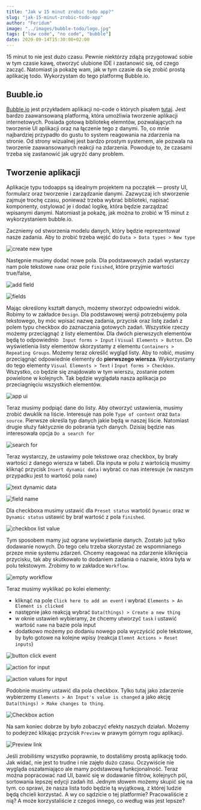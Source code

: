 ```yaml
---
title: "Jak w 15 minut zrobić todo app?"
slug: "jak-15-minut-zrobic-todo-app"
author: "Feridum"
image: "../images/bubble-todo/logo.jpg"
tags: ["low code", "no code", "bubble"]
date: 2020-09-14T15:30:00+02:00
---
```


15 minut to nie jest dużo czasu. Pewnie niektórzy zdążą przygotować sobie w tym czasie kawę, otworzyć ulubione IDE i zastanowić się, od czego zacząć. Natomiast ja pokażę wam, jak w tym czasie da się zrobić prostą aplikację todo. Wykorzystam do tego platformę Bubble.io.

<!--more-->

## Buuble.io

[Bubble.io](http://bubble.io) jest przykładem aplikacji no-code o których pisałem [tutaj](https://fsgeek.pl/post/czym-jest-low-code-no-code). Jest bardzo zaawansowaną platformą, która umożliwia tworzenie aplikacji internetowych. Posiada gotową bibliotekę elemntów, pozwalających na tworzenie UI aplikacji oraz na łączenie tego z danymi. To, co mnie najbardziej przypadło do gustu to system reagowania na zdarzenia na stronie. Od strony wizualnej jest bardzo prostym systemem, ale pozwala na tworzenie zaawansowanych reakcji na zdarzenia. Powoduje to, że czasami trzeba się zastanowić jak ugryźć dany problem.

## Tworzenie aplikacji

Aplikacje typu todoapps są idealnym projektem na początek — prosty UI, formularz oraz tworzenie i zarządzanie danymi. Zazwyczaj ich stworzenie zajmuje trochę czasu, ponieważ trzeba wybrać biblioteki, napisać komponenty, ostylować je i dodać logikę, która będzie zarządzać wpisanymi danymi. Natomiast ja pokażę, jak można to zrobić w 15 minut z wykorzystaniem bubble.io. 

Zaczniemy od stworzenia modelu danych, który będzie reprezentował nasze zadania. Aby to zrobić trzeba wejść do `Data > Data types > New type` 

![create new type](../images/bubble-todo/create_type.jpg)

Następnie musimy dodać nowe pola. Dla podstawowych zadań wystarczy nam pole tekstowe `name` oraz pole `finished`, które przyjmie wartości true/false,

![add field](../images/bubble-todo/add_field.jpg)

![fields](../images/bubble-todo/fields.png)

Mając określony kształt danych, możemy stworzyć odpowiedni widok. Robimy to w zakładce `Design`. Dla podstawowej wersji potrzebujemy pola tekstowego, by móc wpisać nazwę zadania, przycisk oraz listę zadań z polem typu checkbox do zaznaczania gotowych zadań. Wszystkie rzeczy możemy przeciągnąć z listy elementów. Dla dwóch pierwszych elementów będą to odpowiednio ` Input forms > Input` i `Visual Elements > Button`. Do wyświetlenia listy elementów skorzystamy z elementu `Containers > Repeating Groups`. Możemy teraz określić wygląd listy. Aby to robić, musimy przeciągnąć odpowiednie elementy do **pierwszego wiersza**. Wykorzystamy do tego elementy `Visual Elements > Text` i `Input forms > Checkbox`. Wszystko, co będzie się znajdowało w tym wierszu, zostanie potem powielone w kolejnych. Tak będzie wyglądała nasza aplikacja po przeciagnięciu wszystkich elementów.

![app ui](../images/bubble-todo/ui.png)

Teraz musimy podpiąć dane do listy. Aby otworzyć ustawienia, musimy zrobić dwuklik na liście. Interesuje nas pole `Type of content` oraz `Data source`. Pierwsze określa typ danych jakie będą w naszej liście. Natomiast drugie służy faktycznie do pobrania tych danych. Dzisiaj będzie nas interesowała opcja `Do a search for`

![search for](../images/bubble-todo/search-for.png)

Teraz wystarczy, że ustawimy pole tekstowe oraz checkbox, by brały wartości z danego wiersza w tabeli. Dla inputa w polu z wartością musimy kliknąć przycisk `Insert dynamic data` i wybrać co nas interesuje (w naszym przypadku jest to wartość pola `name`) 

![text dynamic data](../images/bubble-todo/dynamic_data.jpg)

![field name](../images/bubble-todo/field_name.png)

Dla checkboxa musimy ustawić dla `Preset status` wartość `Dynamic` oraz w `Dynamic status` ustawić by brał wartość z pola `finished`.

![checkbox list value](../images/bubble-todo/checkbox.jpg)

Tym sposobem mamy już ograne wyświetlanie danych. Zostało już tylko dodawanie nowych. Do tego celu trzeba skorzystać ze wspomnianego przeze mnie systemu zdarzeń. Chcemy reagować na zdarzenie kliknięcia przycisku, tak aby skutkowało to dodaniem zadania o nazwie, która była w polu tekstowym. Zrobimy to w zakładce `Workflow`.

![empty workflow](../images/bubble-todo/workflow.png)

Teraz musimy wyklikać po kolei elementy: 

- kliknąć na pole `Click here to add an event` i wybrać `Elements > An Element is clicked`
- następnie jako reakcją wybrać `Data(things) > Create a new thing`
- w oknie ustawień wybieramy, że chcemy utworzyć `task` i ustawić wartość `name` na bazie pola input
- dodatkowo możemy po dodaniu nowego pola wyczyścić pole tekstowe, by było gotowe na kolejne wpisy (reakcja `Elemnt Actions > Reset inputs`)

![button click event](../images/bubble-todo/event.jpg)

![action for input](../images/bubble-todo/action.jpg)

![action values for input](../images/bubble-todo/action_value.jpg)

Podobnie musimy ustawić dla pola checkbox. Tylko tutaj jako zdarzenie wybierzemy `Elements > An Input's value is changed` a jako akcję `Data(things) > Make changes to thing`.

![Checkbox action](../images/bubble-todo/checkbox_action.png)

Na sam koniec dobrze by było zobaczyć efekty naszych działań. Możemy to podejrzeć klikając przycisk `Preview` w prawym górnym rogu aplikacji.

![Preview link](../images/bubble-todo/preview.jpg)

Jeśli zrobiliśmy wszystko poprawnie, to dostaliśmy prostą aplikację todo. Jak widać, nie jest to trudne i nie zajęło dużo czasu. Oczywiście nie wygląda oszałamiająco ale mamy podstawową funkcjonalność. Teraz można popracować nad UI, bawić się w dodawanie filtrów, kolejnych pól, sortowania lepszej edycji zadań itd. Jednym słowem możemy skupić się na tym. co sprawi, że nasza lista todo będzie tą wyjątkową, z której ludzie będą chcieli korzystać. A wy co sądzicie o tej platformie? Pracowaliście z nią? A może korzystaliście z czegoś innego, co według was jest lepsze?